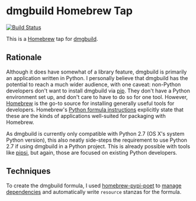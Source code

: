 <!-- -*- coding: utf-8; -*- -->

dmgbuild Homebrew Tap
=====================

[![Build Status](https://travis-ci.org/seanfisk/homebrew-dmgbuild.svg?branch=master)](https://travis-ci.org/seanfisk/homebrew-dmgbuild)

This is a [Homebrew][] tap for [dmgbuild][].

[Homebrew]: http://brew.sh/
[dmgbuild]: https://bitbucket.org/al45tair/dmgbuild

Rationale
---------

Although it does have somewhat of a library feature, dmgbuild is primarily an application written in Python. I personally believe that dmgbuild has the potential to reach a much wider audience, with one caveat: non-Python developers don't want to install dmgbuild via [pip][]. They don't have a Python environment set up, and don't care to have to do so for one tool. However, [Homebrew][] is the go-to source for installing generally useful tools for developers. Homebrew's [Python formula instructions][] explicitly state that these are the kinds of applications well-suited for packaging with Homebrew.

As dmgbuild is currently only compatible with Python 2.7 (OS X's system Python version), this also neatly side-steps the requirement to use Python 2.7 if using dmgbuild in a Python project. This is already possible with tools like [pipsi][], but again, those are focused on existing Python developers.

[pip]: https://pip.pypa.io/en/stable/
[Python formula instructions]: https://github.com/Homebrew/homebrew/blob/master/share/doc/homebrew/Python-for-Formula-Authors.md#introduction
[pipsi]: https://github.com/mitsuhiko/pipsi

Techniques
----------

To create the dmgbuild formula, I used [homebrew-pypi-poet][] to [manage dependencies][] and automatically write `resource` stanzas for the formula.

[homebrew-pypi-poet]: https://pypi.python.org/pypi/homebrew-pypi-poet
[manage dependencies]: https://github.com/Homebrew/homebrew/blob/master/share/doc/homebrew/Python-for-Formula-Authors.md#dependencies
